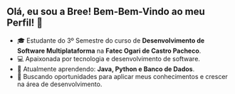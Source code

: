 ## Olá, eu sou a Bree! Bem-Bem-Vindo ao meu Perfil! 👋
- 🎓 Estudante do 3º Semestre do curso de **Desenvolvimento de Software Multiplataforma** na **Fatec Ogari de Castro Pacheco**.
- 💻 Apaixonada por tecnologia e desenvolvimento de software.
- 🌱 Atualmente aprendendo: **Java, Python e Banco de Dados**.
- 🚀 Buscando oportunidades para aplicar meus conhecimentos e crescer na área de desenvolvimento.
